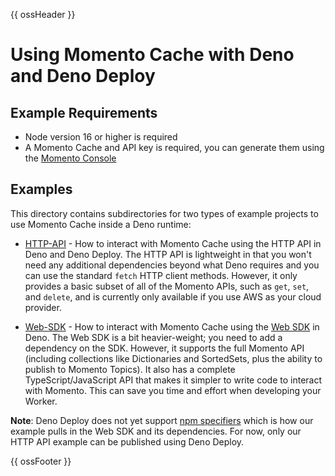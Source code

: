 {{ ossHeader }}

# Using Momento Cache with Deno and Deno Deploy

## Example Requirements

- Node version 16 or higher is required
- A Momento Cache and API key is required, you can generate them using the [Momento Console](https://console.gomomento.com)

## Examples

This directory contains subdirectories for two types of example projects to use Momento Cache inside a Deno runtime:

- [HTTP-API](./http-api) - How to interact with Momento Cache using the HTTP API in Deno and Deno Deploy. The HTTP API is lightweight in that you won't need any additional dependencies beyond what Deno requires and you can use the standard `fetch` HTTP client methods. However, it only provides a basic subset of all of the Momento APIs, such as `get`, `set`, and `delete`, and is currently only available if you use AWS as your cloud provider.

- [Web-SDK](./web-sdk) - How to interact with Momento Cache using the [Web SDK](https://github.com/momentohq/client-sdk-javascript/blob/main/packages/client-sdk-web/README.md) in Deno. The Web SDK is a bit heavier-weight; you need to add a dependency on the SDK. However, it supports the full Momento API (including collections like Dictionaries and SortedSets, plus the ability to publish to Momento Topics). It also has a complete TypeScript/JavaScript API that makes it simpler to write code to interact with Momento. This can save you time and effort when developing your Worker.

**Note**: Deno Deploy does not yet support [npm specifiers](https://deno.land/manual@v1.36.1/node/npm_specifiers) which is how our example pulls in the Web SDK and its dependencies. For now, only our HTTP API example can be published using Deno Deploy.

{{ ossFooter }}
